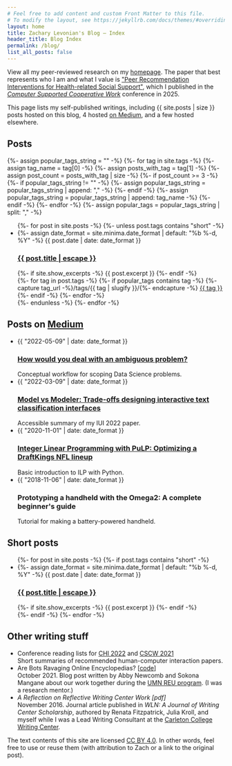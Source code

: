 ```yaml
---
# Feel free to add content and custom Front Matter to this file.
# To modify the layout, see https://jekyllrb.com/docs/themes/#overriding-theme-defaults
layout: home
title: Zachary Levonian's Blog — Index
header_title: Blog Index
permalink: /blog/
list_all_posts: false
---
```

View all my peer-reviewed research on my [homepage](https://levon003.github.io). The paper that best represents who I am and what I value is ["Peer Recommendation Interventions for Health-related Social Support"](https://arxiv.org/abs/2209.04973), which I published in the [_Computer Supported Cooperative Work_](https://en.wikipedia.org/wiki/Computer-supported_cooperative_work) conference in 2025.

This page lists my self-published writings, including {{ site.posts | size }} posts hosted on this blog, 4 hosted [on Medium](https://zwlevonian.medium.com/), and a few hosted elsewhere.

## Posts

<div>
{%- assign popular_tags_string = "" -%}
{%- for tag in site.tags -%}
  {%- assign tag_name = tag[0] -%}
  {%- assign posts_with_tag = tag[1] -%}
  {%- assign post_count = posts_with_tag | size -%}
  {%- if post_count >= 3 -%}
    {%- if popular_tags_string != "" -%}
      {%- assign popular_tags_string = popular_tags_string | append: "," -%}
    {%- endif -%}
    {%- assign popular_tags_string = popular_tags_string | append: tag_name -%}
  {%- endif -%}
{%- endfor -%}
{%- assign popular_tags = popular_tags_string | split: "," -%}
</div>

<ul class="post-list">
  {%- for post in site.posts -%}
    {%- unless post.tags contains "short" -%}
    <li>
      {%- assign date_format = site.minima.date_format | default: "%b %-d, %Y" -%}
      <span class="post-meta">{{ post.date | date: date_format }}</span>
      <h3>
        <a class="post-link" href="{{ post.url | relative_url }}">
          {{ post.title | escape }}
        </a>
      </h3>
      {%- if site.show_excerpts -%}
        {{ post.excerpt }}
      {%- endif -%}
      <div class="tags">
      {%- for tag in post.tags -%}
        {%- if popular_tags contains tag -%}
          {%- capture tag_url -%}/tags/{{ tag | slugify }}/{%- endcapture -%}
          <a class="tag" href="{{ tag_url | relative_url }}">
            {{ tag }}
          </a>
        {%- endif -%}
      {%- endfor -%}
      </div>
    </li>
    {%- endunless -%}
  {%- endfor -%}
</ul>


## Posts on [Medium](https://zwlevonian.medium.com/)

<ul class="post-list">
  <li>
    <span class="post-meta">{{ "2022-05-09" | date: date_format }}</span>
    <h3><a href="https://zwlevonian.medium.com/how-would-you-deal-with-an-ambiguous-problem-data-science-interview-question-891638470572" class="post-link">
        How would you deal with an ambiguous problem?
    </a></h3>
    Conceptual workflow for scoping Data Science problems.
  </li>
  <li>
    <span class="post-meta">{{ "2022-03-09" | date: date_format }}</span>
    <h3><a class="post-link" href="https://zwlevonian.medium.com/model-vs-modeler-trade-offs-designing-interactive-text-classification-interfaces-cda41c367e89">
        Model vs Modeler: Trade-offs designing interactive text classification interfaces
    </a></h3>
    Accessible summary of my IUI 2022 paper.
  </li>
  <li>
    <span class="post-meta">{{ "2020-11-01" | date: date_format }}</span>
    <h3><a class="post-link" href="https://zwlevonian.medium.com/integer-linear-programming-with-pulp-optimizing-a-draftkings-nfl-lineup-5e7524dd42d3">
        Integer Linear Programming with PuLP: Optimizing a DraftKings NFL lineup
    </a></h3>
    Basic introduction to ILP with Python.
  </li>
  <li>
    <span class="post-meta">{{ "2018-11-06" | date: date_format }}</span>
    <h3><a class="post-link" href="https://zwlevonian.medium.com/https-medium-com-zwlevonian-prototyping-a-handheld-with-the-omega2-fcc0545f06c2"
        style="text-decoration: none">
        Prototyping a handheld with the Omega2: A complete beginner's guide
    </a></h3>
    Tutorial for making a battery-powered handheld.
  </li>
</ul>

<!-- ## Posts:

<ul>
  {% for post in site.posts %}
    <li>
      <a href="{{ post.url }}">{{ post.title }}</a>
    </li>
  {% endfor %}
</ul> -->

## Short posts

<ul class="post-list">
  {%- for post in site.posts -%}
    {%- if post.tags contains "short" -%}
    <li>
      {%- assign date_format = site.minima.date_format | default: "%b %-d, %Y" -%}
      <span class="post-meta">{{ post.date | date: date_format }}</span>
      <h3>
        <a class="post-link" href="{{ post.url | relative_url }}">
          {{ post.title | escape }}
        </a>
      </h3>
      {%- if site.show_excerpts -%}
        {{ post.excerpt }}
      {%- endif -%}
    </li>
    {%- endif -%}
  {%- endfor -%}
</ul>


## Other writing stuff

<ul class="post-list">
  <li>
      Conference reading lists for <a
          href="https://zwlevonian.medium.com/my-chi-2022-reading-list-6595d5fa901e">CHI 2022</a> and <a
          href="https://zwlevonian.medium.com/21-cscw-2021-papers-to-read-b7b651f2e0a3">CSCW 2021</a><br>
      Short summaries of recommended human-computer interaction papers.
  </li>
  <li>
      <a href="https://grouplens.org/blog/are-bots-ravaging-online-encyclopedias/"
          style="text-decoration: none">
          Are Bots Ravaging Online Encyclopedias?
      </a>
      [<a href="https://github.com/levon003/wiki-ores-feedback/tree/master/reu2021">code</a>]<br>
      October 2021. Blog post written by Abby Newcomb and Sokona Mangane about our work together
      during the <a href="https://reu.cs.umn.edu/">UMN REU program</a>. (I was a research mentor.)
  </li>
  <li>
      <a href="https://web.archive.org/web/20230102083258/https://www.wlnjournal.org/archives/v41/41.3-4.pdf"
          id="smt-simple" name="smt-simple" style="font-style: italic; text-decoration: none">
          A Reflection on Reflective Writing Center Work [pdf]</a><br>
      November 2016. Journal article published in <em>WLN: A Journal of Writing Center Scholarship</em>, authored by Renata Fitzpatrick, Julia Kroll, and myself while I was a Lead Writing Consultant at the <a href="https://www.carleton.edu/writing-center/">Carleton College Writing Center</a>.
  </li>
</ul>

The text contents of this site are licensed [CC BY 4.0](https://creativecommons.org/licenses/by/4.0/). In other words, feel free to use or reuse them (with attribution to Zach or a link to the original post).
